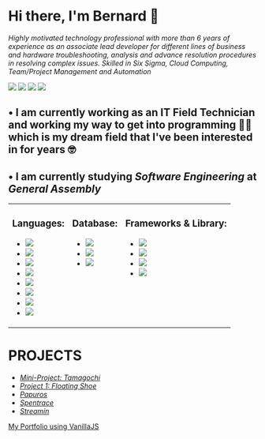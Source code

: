<h1> Hi there, I'm Bernard 👋 </h1>

<!--
**nard-calma/nard-calma** is a ✨ _special_ ✨ repository because its `README.md` (this file) appears on your GitHub profile.

Here are some ideas to get you started:




- 🔭 I’m currently working on ...
- 🌱 I’m currently learning ...
- 👯 I’m looking to collaborate on ...
- 🤔 I’m looking for help with ...
- 💬 Ask me about ...
- 📫 How to reach me: ...
- 😄 Pronouns: ...
- ⚡ Fun fact: ...
-->

<em>Highly motivated technology professional with more than 6 years of experience as an associate lead developer for different lines of business and hardware troubleshooting, analysis and advance resolution procedures in resolving complex issues. Skilled in Six Sigma, Cloud Computing, Team/Project Management and Automation </em>

<a href="https://www.linkedin.com/in/bernard-calma/"><img src="https://img.shields.io/badge/LinkedIn-0077B5?style=for-the-badge&logo=linkedin&logoColor=white"/></a>
<a href="https://www.facebook.com/Ryzrnd.Shop/"><img src="https://img.shields.io/badge/Facebook-1877F2?style=for-the-badge&logo=facebook&logoColor=white"/></a>
<a href="https://stackoverflow.com/users/19430825/bernard-calma"><img src="https://img.shields.io/badge/Stack_Overflow-FE7A16?style=for-the-badge&logo=stack-overflow&logoColor=white"/></a>
<a href="https://github.com/Bernard-Calma"><img src="https://img.shields.io/badge/GitHub-100000?style=for-the-badge&logo=github&logoColor=white"/></a>


<h2><strong>• I am currently working as an IT Field Technician and working my way to get into programming 👨‍💻 which is my dream field that I've been interested in for years 🤓</strong></h2>
<h2><strong>• I am currently studying <em>Software Engineering</em> at <em>General Assembly</em></strong></h2>

<table>
    <tr>
        <td valign="top">
            <h3><strong>Languages:</strong></h3>
                <ul>
                    <li><img src="https://img.shields.io/badge/HTML5-E34F26?style=for-the-badge&logo=html5&logoColor=white"/></li>
                    <li><img src="https://img.shields.io/badge/CSS3-1572B6?style=for-the-badge&logo=css3&logoColor=white"/></li>
                    <li><img src="https://img.shields.io/badge/JavaScript-323330?style=for-the-badge&logo=javascript&logoColor=F7DF1E"/></li>
                    <li><img src="https://img.shields.io/badge/Java-ED8B00?style=for-the-badge&logo=java&logoColor=white"/></li>
                    <li><img src="https://img.shields.io/badge/C%2B%2B-00599C?style=for-the-badge&logo=c%2B%2B&logoColor=white"/></li>
                    <li><img src="https://img.shields.io/badge/Lua-2C2D72?style=for-the-badge&logo=lua&logoColor=white"/></li>
                    <li><img src="https://img.shields.io/badge/Python-FFD43B?style=for-the-badge&logo=python&logoColor=blue"/></li>
                    <li><img src="https://img.shields.io/badge/Arduino-00979D?style=for-the-badge&logo=Arduino&logoColor=white"/></li>
                </ul>
        </td>
        <td valign="top"> 
            <h3><strong>Database:</strong></h3>
                <ul>
                    <li><img src="https://img.shields.io/badge/MySQL-005C84?style=for-the-badge&logo=mysql&logoColor=white"/></li>
                    <li><img src="https://img.shields.io/badge/SQLite-07405E?style=for-the-badge&logo=sqlite&logoColor=white"/></li>
                    <li><img src="https://img.shields.io/badge/MongoDB-4EA94B?style=for-the-badge&logo=mongodb&logoColor=white"/></li>
                </ul>
        </td> 
        <td valign="top"> 
            <h3><strong>Frameworks & Library:</strong></h3>
                <ul>
                    <li><img src="https://img.shields.io/badge/.NET-512BD4?style=for-the-badge&logo=dotnet&logoColor=white"/></li>
                    <li><img src="https://img.shields.io/badge/jQuery-0769AD?style=for-the-badge&logo=jquery&logoColor=white"/></li>
                    <li><img src="https://img.shields.io/badge/Node.js-339933?style=for-the-badge&logo=nodedotjs&logoColor=whitee"/></li>
                    <li><img src="https://img.shields.io/badge/Shell_Script-121011?style=for-the-badge&logo=gnu-bash&logoColor=white"/></li>
                </ul> 
         </td>
    </tr>
</table>

<h1> PROJECTS </h1>
<ul>
    <i>
        <li><a href="https://bernard-calma.github.io/tamagotchi-project/">Mini-Project: Tamagochi</a>
        <li><a href="https://bernard-calma.github.io/project-1/">Project 1: Floating Shoe</a>
        <li><a href="https://papuros.netlify.app/">Papuros</a>
        <li><a href="http://spentrace.herokuapp.com/plan/">Spentrace</a>
        <li><a href="http://stream-in.herokuapp.com">Streamin</a>
    </i>
</ul>


<a href="https://bernard-calma.github.io/My_Portfolio/" target="_blank" >My Portfolio using VanillaJS</a>
